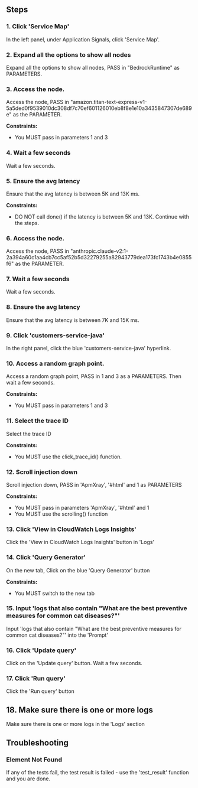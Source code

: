 ## Steps

### 1. Click 'Service Map'

In the left panel, under Application Signals, click 'Service Map'.

### 2. Expand all the options to show all nodes

Expand all the options to show all nodes, PASS in "BedrockRuntime" as PARAMETERS.

### 3. Access the node.

Access the node, PASS in "amazon.titan-text-express-v1-5a5ded0f9539010dc308df7c70ef601126010eb8f8e1e10a3435847307de689e" as the PARAMETER.

**Constraints:**
- You MUST pass in parameters 1 and 3

### 4. Wait a few seconds

Wait a few seconds.

### 5. Ensure the avg latency

Ensure that the avg latency is between 5K and 13K ms.

**Constraints:**
- DO NOT call done() if the latency is between 5K and 13K. Continue with the steps.

### 6. Access the node.

Access the node, PASS in "anthropic.claude-v2:1-2a394a60c1aa4cb7cc5af52b5d32279255a82943779dea173fc1743b4e0855f6" as the PARAMETER.

### 7. Wait a few seconds

Wait a few seconds.

### 8. Ensure the avg latency

Ensure that the avg latency is between 7K and 15K ms.

### 9. Click 'customers-service-java'

In the right panel, click the blue 'customers-service-java' hyperlink.

### 10. Access a random graph point.

Access a random graph point, PASS in 1 and 3 as a PARAMETERS. Then wait a few seconds.

**Constraints:**
- You MUST pass in parameters 1 and 3

### 11. Select the trace ID

Select the trace ID

**Constraints:**
- You MUST use the click_trace_id() function.

### 12. Scroll injection down

Scroll injection down, PASS in 'ApmXray', '#html' and 1 as PARAMETERS

**Constraints:**
- You MUST pass in parameters 'ApmXray', '#html' and 1
- You MUST use the scrolling() function

### 13. Click 'View in CloudWatch Logs Insights'

Click the 'View in CloudWatch Logs Insights' button in 'Logs'

### 14. Click 'Query Generator'

On the new tab, Click on the blue 'Query Generator' button

**Constraints:**
- You MUST switch to the new tab

### 15. Input 'logs that also contain "What are the best preventive measures for common cat diseases?"'

Input 'logs that also contain "What are the best preventive measures for common cat diseases?"' into the 'Prompt'

### 16. Click 'Update query'

Click on the 'Update query' button. Wait a few seconds.

### 17. Click 'Run query'

Click the 'Run query' button

## 18. Make sure there is one or more logs

Make sure there is one or more logs in the 'Logs' section

## Troubleshooting

### Element Not Found
If any of the tests fail, the test result is failed - use the 'test_result' function and you are done.